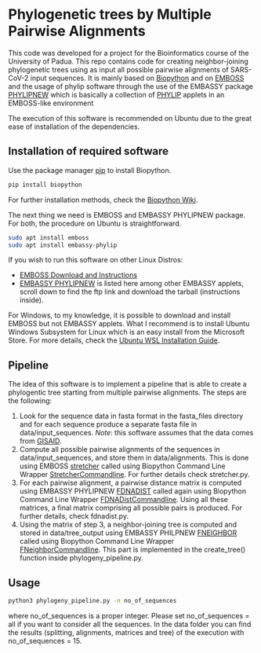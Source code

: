 # Phylogenetic trees by Multiple Pairwise Alignments
This code was developed for a project for the Bioinformatics course of the University of Padua. 
This repo contains code for creating neighbor-joining
phylogenetic trees using as input all possible pairwise alignments of SARS-CoV-2 input sequences. It is mainly based on [Biopython](https://biopython.org) and on
[EMBOSS](http://emboss.sourceforge.net/index.html) and the usage of phylip software through the use of
the EMBASSY package [PHYLIPNEW](http://emboss.sourceforge.net/apps/release/6.6/embassy/phylipnew/) which is basically
a collection of [PHYLIP](http://evolution.genetics.washington.edu/phylip.html) applets in an EMBOSS-like environment

The execution of this software is recommended on Ubuntu due to the great ease of
installation of the dependencies.

## Installation of required software

Use the package manager [pip](https://pip.pypa.io/en/stable/) to install Biopython.

```bash
pip install biopython
```
For further installation methods, check the [Biopython Wiki](https://biopython.org/wiki/Download).

The next thing we need is EMBOSS and EMBASSY PHYLIPNEW package.
For both, the procedure on Ubuntu is straightforward.

```bash
sudo apt install emboss
sudo apt install embassy-phylip
```

If you wish to run this software on other Linux Distros:
* [EMBOSS Download and Instructions](http://emboss.sourceforge.net/download/)
* [EMBASSY PHYLIPNEW](http://emboss.sourceforge.net/embassy/) is listed here among other EMBASSY applets,
  scroll down to find the ftp link and download the tarball (instructions inside).

For Windows, to my knowledge, it is possible to download and install EMBOSS but not EMBASSY applets.
What I recommend is to install Ubuntu Windows Subsystem for Linux which is an easy install from the Microsoft Store.
For more details, check the [Ubuntu WSL Installation Guide](https://ubuntu.com/wsl).

## Pipeline

The idea of this software is to implement a pipeline that is able to create a phylogentic tree
starting from multiple pairwise alignments.
The steps are the following:
1. Look for the sequence data in fasta format in the fasta_files directory
   and for each sequence produce a separate fasta file in data/input_sequences.
   *Note*: this software assumes that the data comes from [GISAID](http://gisaid.org).
2. Compute all possible pairwise alignments of the sequences in data/input_sequences, and store them in
   data/alignments. This is done using EMBOSS [stretcher](http://emboss.sourceforge.net/apps/release/6.6/emboss/apps/stretcher.html)
   called using Biopython Command Line Wrapper [StretcherCommandline](https://biopython.org/DIST/docs/api/Bio.Emboss.Applications.StretcherCommandline-class.html).
   For further details check stretcher.py.
3. For each pairwise alignment, a pairwise distance matrix is computed using EMBASSY PHYLIPNEW [FDNADIST](http://emboss.sourceforge.net/apps/cvs/embassy/phylipnew/fdnadist.html) 
   called again using Biopython Command Line Wrapper [FDNADistCommandline](https://biopython.org/DIST/docs/api/Bio.Emboss.Applications.FDNADistCommandline-class.html).
   Using all these matrices, a final matrix comprising all possible pairs is produced. For further details, check fdnadist.py.
4. Using the matrix of step 3, a neighbor-joining tree is computed and stored in data/tree_output using EMBASSY PHILPNEW [FNEIGHBOR](http://emboss.sourceforge.net/apps/cvs/embassy/phylipnew/fneighbor.html)
   called using Biopython Command Line Wrapper [FNeighborCommandline](https://biopython.org/DIST/docs/api/Bio.Emboss.Applications.FNeighborCommandline-class.html). This part is implemented
   in the create_tree() function inside phylogeny_pipeline.py.
## Usage

```bash
python3 phylogeny_pipeline.py -n no_of_sequences
```

where no_of_sequences is a proper integer. 
Please set no_of_sequences = all if you want to consider all the sequences.
In the data folder you can find the results (splitting, alignments, matrices and tree)
of the execution with no_of_sequences = 15. 